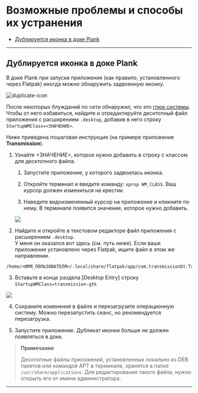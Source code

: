 # Возможные проблемы и способы их устранения

* [Дублируется иконка в доке Plank](#дублируется-иконка-в-доке-plank)

---

## Дублируется иконка в доке Plank

В доке Plank при запуске приложения (как правило, установленного через Flatpak) иногда можно обнаружить задвоенную иконку.

![duplicate-icon](/home/dedared/Общедоступные/Projects/eos-all-about/images/duplicate-icon-plank.png)

После некоторых блужданий по сети обнаружил, что это [глюк системы](https://github.com/elementary/dock/issues/64). Чтобы от него избавиться, найдите и отредактируйте десктопный файл приложения с расширением `.desktop`, добавив в него строку `StartupWMClass=<ЗНАЧЕНИЕ>`.

Ниже приведена пошаговая инструкция (на примере приложения **Transmission**).

1. Узнайте <ЗНАЧЕНИЕ>, которое нужно добавить в строку с классом для десктопного файла.
   
   1. Запустите приложение, у которого задвоилась иконка.
   
   2. Откройте терминал и введите команду: `xprop WM_CLASS`. Ваш курсор должен измениться на крестик.
   
   3. Наведите видоизмененный курсор на приложение и кликните по нему. В терминале появится значение, которое нужно добавить.
   
   ![](/home/dedared/.config/marktext/images/2023-04-27-09-24-52-image.png)

2. Найдите и откройте в текстовом редакторе файл приложения с расширением `.desktop`.   
   У меня он оказался вот здесь (см. путь ниже). Если ваше приложение установлено через Flatpak, ищите файл в этом же направлении.

```
/home/<ИМЯ_ПОЛЬЗОВАТЕЛЯ>/.local/share/flatpak/app/com.transmissionbt.Transmission/current/3d0fb3864db64add64e036679cccf94bd31d38ddcdd5b22ea263ad742b9ff458/export/share/applications/com.transmissionbt.Transmission.desktop
```

3. Вставьте в конце раздела [Desktop Entry] строку `StartupWMClass=transmission-gtk`

![](/home/dedared/.config/marktext/images/2023-04-27-09-37-43-image.png)

4. Сохраните изменения в файле и перезагрузите операционную систему. Можно перезапустить сеанс, но рекомендуется перезагрузка.

5. Запустите приложение. Дубликат иконки больше не должен появляться в доке.

> **Примечание**
> 
> Десктопные файлы приложений, установленных локально из DEB пакетов или командой APT в терминале, хранятся в папке `/usr/share/applications`. Для редактирования такого файла, нужно открыть его от имени администратора.

---

